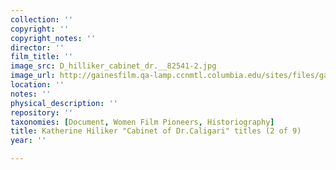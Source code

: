 ```yaml
---
collection: ''
copyright: ''
copyright_notes: ''
director: ''
film_title: ''
image_src: D_hilliker_cabinet_dr.__82541-2.jpg
image_url: http://gainesfilm.qa-lamp.ccnmtl.columbia.edu/sites/files/gainesfilm/images/D_hilliker_cabinet_dr.__82541-2.jpg
location: ''
notes: ''
physical_description: ''
repository: ''
taxonomies: [Document, Women Film Pioneers, Historiography]
title: Katherine Hiliker "Cabinet of Dr.Caligari" titles (2 of 9)
year: ''

---
```

